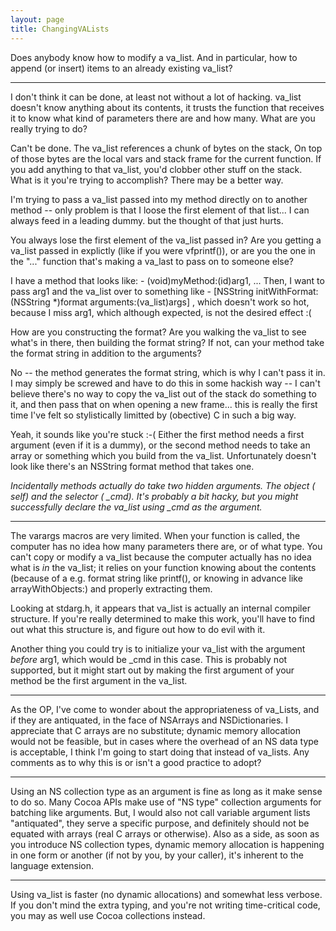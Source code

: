 ```yaml
---
layout: page
title: ChangingVALists
---
```


Does anybody know how to modify a va_list.  And in particular, how to append (or insert) items to an already existing va_list?

----

I don't think it can be done, at least not without a lot of hacking. va_list doesn't know anything about its contents, it trusts the function that receives it to know what kind of parameters there are and how many. What are you really trying to do?

Can't be done.  The va_list references a chunk of bytes on the stack,  On top of those bytes are the local vars and stack frame for the current function.  If you add anything to that va_list, you'd clobber other stuff on the stack.  What is it you're trying to accomplish?  There may be a better way.

I'm trying to pass a va_list passed into my method directly on to another method -- only problem is that I loose the first element of that list... I can always feed in a leading dummy. but the thought of that just hurts.

You always lose the first element of the va_list passed in? Are you getting a va_list passed in explictly (like if you were vfprintf()), or are you the one in the "..." function that's making a va_last to pass on to someone else?

I have a method that looks like:      - (void)myMethod:(id)arg1, ...   Then, I want to pass arg1 and the va_list over to something like      - [NSString initWithFormat:(NSString *)format arguments:(va_list)args] , which doesn't work so hot, because I miss arg1, which although expected, is not the desired effect :(

How are you constructing the format?  Are you walking the va_list to see what's in there, then building the format string?  If not, can your method take the format string in addition to the arguments?

No -- the method generates the format string, which is why I can't pass it in.  I may simply be screwed and have to do this in some hackish way -- I can't believe there's no way to copy the va_list out of the stack do something to it, and then pass that on when opening a new frame... this is really the first time I've felt so stylistically limitted by (obective) C in such a big way.

Yeah, it sounds like you're stuck :-(  Either the first method needs a first argument (even if it is a dummy), or the second method needs to take an array or something which you build from the va_list.  Unfortunately doesn't look like there's an NSString format method that takes one.

*Incidentally methods actually do take two hidden arguments. The object (    self) and the selector (    _cmd). It's probably a bit hacky, but you might successfully declare the va_list using     _cmd as the argument.*

----

The varargs macros are very limited. When your function is called, the computer has no idea how many parameters there are, or of what type. You can't copy or modify a va_list because the computer actually has no idea what is *in* the va_list; it relies on your function knowing about the contents (because of a e.g. format string like     printf(), or knowing in advance like     arrayWithObjects:) and properly extracting them.

Looking at stdarg.h, it appears that va_list is actually an internal compiler structure. If you're really determined to make this work, you'll have to find out what this structure is, and figure out how to do evil with it.

Another thing you could try is to initialize your va_list with the argument *before*     arg1, which would be     _cmd in this case. This is probably not supported, but it might start out by making the first argument of your method be the first argument in the va_list.

----

As the OP, I've come to wonder about the appropriateness of va_Lists, and if they are antiquated, in the face of NSArrays and NSDictionaries.  I appreciate that C arrays are no substitute; dynamic memory allocation would not be feasible, but in cases where the overhead of an NS data type is acceptable, I think I'm going to start doing that instead of va_lists.  Any comments as to why this is or isn't a good practice to adopt?

----

Using an NS collection type as an argument is fine as long as it make sense to do so.  Many Cocoa APIs make use of "NS type" collection arguments for batching like arguments.  But, I would also not call variable argument lists "antiquated", they serve a specific purpose, and definitely should not be equated with arrays (real C arrays or otherwise). Also as a side, as soon as you introduce NS collection types, dynamic memory allocation is happening in one form or another (if not by you, by your caller), it's inherent to the language extension.

----

Using va_list is faster (no dynamic allocations) and somewhat less verbose. If you don't mind the extra typing, and you're not writing time-critical code, you may as well use Cocoa collections instead.

